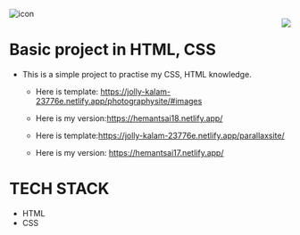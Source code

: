![icon](https://user-images.githubusercontent.com/44155019/132555246-8d448565-f8b5-48ad-aec9-752172414416.png)   
<img src="https://th.bing.com/th/id/OIP.0F4YvmgQUGz9WwE3eJU_ZgHaFW?w=243&h=180&c=7&r=0&o=5&pid=1.7" align="right" >
# Basic project in HTML, CSS   
* This is a simple project to practise my CSS, HTML knowledge. 
   * Here is template: https://jolly-kalam-23776e.netlify.app/photographysite/#images
   * Here is my version:https://hemantsai18.netlify.app/
  
   * Here is template:https://jolly-kalam-23776e.netlify.app/parallaxsite/
   * Here is my version: https://hemantsai17.netlify.app/
# TECH STACK 
  * HTML
  * CSS






 
